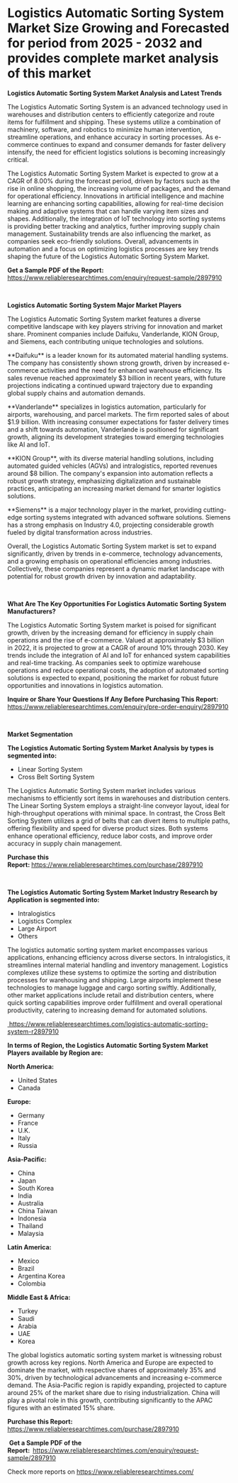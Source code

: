<p><h1>Logistics Automatic Sorting System Market Size Growing and Forecasted for period from 2025 - 2032 and provides complete market analysis of this market</h1></p><p><strong>Logistics Automatic Sorting System Market Analysis and Latest Trends</strong></p>
<p><p>The Logistics Automatic Sorting System is an advanced technology used in warehouses and distribution centers to efficiently categorize and route items for fulfillment and shipping. These systems utilize a combination of machinery, software, and robotics to minimize human intervention, streamline operations, and enhance accuracy in sorting processes. As e-commerce continues to expand and consumer demands for faster delivery intensify, the need for efficient logistics solutions is becoming increasingly critical.</p><p>The Logistics Automatic Sorting System Market is expected to grow at a CAGR of 8.00% during the forecast period, driven by factors such as the rise in online shopping, the increasing volume of packages, and the demand for operational efficiency. Innovations in artificial intelligence and machine learning are enhancing sorting capabilities, allowing for real-time decision making and adaptive systems that can handle varying item sizes and shapes. Additionally, the integration of IoT technology into sorting systems is providing better tracking and analytics, further improving supply chain management. Sustainability trends are also influencing the market, as companies seek eco-friendly solutions. Overall, advancements in automation and a focus on optimizing logistics processes are key trends shaping the future of the Logistics Automatic Sorting System Market.</p></p>
<p><strong>Get a Sample PDF of the Report:&nbsp;</strong> <a href="https://www.reliableresearchtimes.com/enquiry/request-sample/2897910?utm_campaign=3320&utm_medium=2&utm_source=Github&utm_content=ia&utm_term=15032025&utm_id=logistics-automatic-sorting-system">https://www.reliableresearchtimes.com/enquiry/request-sample/2897910</a></p>
<p>&nbsp;</p>
<p><strong>Logistics Automatic Sorting System Major Market Players</strong></p>
<p><p>The Logistics Automatic Sorting System market features a diverse competitive landscape with key players striving for innovation and market share. Prominent companies include Daifuku, Vanderlande, KION Group, and Siemens, each contributing unique technologies and solutions.</p><p>**Daifuku** is a leader known for its automated material handling systems. The company has consistently shown strong growth, driven by increased e-commerce activities and the need for enhanced warehouse efficiency. Its sales revenue reached approximately $3 billion in recent years, with future projections indicating a continued upward trajectory due to expanding global supply chains and automation demands.</p><p>**Vanderlande** specializes in logistics automation, particularly for airports, warehousing, and parcel markets. The firm reported sales of about $1.9 billion. With increasing consumer expectations for faster delivery times and a shift towards automation, Vanderlande is positioned for significant growth, aligning its development strategies toward emerging technologies like AI and IoT.</p><p>**KION Group**, with its diverse material handling solutions, including automated guided vehicles (AGVs) and intralogistics, reported revenues around $8 billion. The company's expansion into automation reflects a robust growth strategy, emphasizing digitalization and sustainable practices, anticipating an increasing market demand for smarter logistics solutions.</p><p>**Siemens** is a major technology player in the market, providing cutting-edge sorting systems integrated with advanced software solutions. Siemens has a strong emphasis on Industry 4.0, projecting considerable growth fueled by digital transformation across industries.</p><p>Overall, the Logistics Automatic Sorting System market is set to expand significantly, driven by trends in e-commerce, technology advancements, and a growing emphasis on operational efficiencies among industries. Collectively, these companies represent a dynamic market landscape with potential for robust growth driven by innovation and adaptability.</p></p>
<p>&nbsp;</p>
<p><strong>What Are The Key Opportunities For Logistics Automatic Sorting System Manufacturers?</strong></p>
<p><p>The Logistics Automatic Sorting System market is poised for significant growth, driven by the increasing demand for efficiency in supply chain operations and the rise of e-commerce. Valued at approximately $3 billion in 2022, it is projected to grow at a CAGR of around 10% through 2030. Key trends include the integration of AI and IoT for enhanced system capabilities and real-time tracking. As companies seek to optimize warehouse operations and reduce operational costs, the adoption of automated sorting solutions is expected to expand, positioning the market for robust future opportunities and innovations in logistics automation.</p></p>
<p><strong>Inquire or Share Your Questions If Any Before Purchasing This Report:</strong> <a href="https://www.reliableresearchtimes.com/enquiry/pre-order-enquiry/2897910?utm_campaign=3320&utm_medium=2&utm_source=Github&utm_content=ia&utm_term=15032025&utm_id=logistics-automatic-sorting-system">https://www.reliableresearchtimes.com/enquiry/pre-order-enquiry/2897910</a></p>
<p>&nbsp;</p>
<p><strong>Market Segmentation</strong></p>
<p><strong>The Logistics Automatic Sorting System Market Analysis by types is segmented into:</strong></p>
<p><ul><li>Linear Sorting System</li><li>Cross Belt Sorting System</li></ul></p>
<p><p>The Logistics Automatic Sorting System market includes various mechanisms to efficiently sort items in warehouses and distribution centers. The Linear Sorting System employs a straight-line conveyor layout, ideal for high-throughput operations with minimal space. In contrast, the Cross Belt Sorting System utilizes a grid of belts that can divert items to multiple paths, offering flexibility and speed for diverse product sizes. Both systems enhance operational efficiency, reduce labor costs, and improve order accuracy in supply chain management.</p></p>
<p><strong>Purchase this Report:&nbsp;</strong><a href="https://www.reliableresearchtimes.com/purchase/2897910?utm_campaign=3320&utm_medium=2&utm_source=Github&utm_content=ia&utm_term=15032025&utm_id=logistics-automatic-sorting-system">https://www.reliableresearchtimes.com/purchase/2897910</a></p>
<p>&nbsp;</p>
<p><strong>The Logistics Automatic Sorting System Market Industry Research by Application is segmented into:</strong></p>
<p><ul><li>Intralogistics</li><li>Logistics Complex</li><li>Large Airport</li><li>Others</li></ul></p>
<p><p>The logistics automatic sorting system market encompasses various applications, enhancing efficiency across diverse sectors. In intralogistics, it streamlines internal material handling and inventory management. Logistics complexes utilize these systems to optimize the sorting and distribution processes for warehousing and shipping. Large airports implement these technologies to manage luggage and cargo sorting swiftly. Additionally, other market applications include retail and distribution centers, where quick sorting capabilities improve order fulfillment and overall operational productivity, catering to increasing demand for automated solutions.</p></p>
<p><a href="https://www.reliableresearchtimes.com/logistics-automatic-sorting-system-r2897910?utm_campaign=3320&utm_medium=2&utm_source=Github&utm_content=ia&utm_term=15032025&utm_id=logistics-automatic-sorting-system">&nbsp;https://www.reliableresearchtimes.com/logistics-automatic-sorting-system-r2897910</a></p>
<p><strong>In terms of Region, the Logistics Automatic Sorting System Market Players available by Region are:</strong></p>
<p>
    <p> <strong> North America: </strong>
        <ul>
            <li>United States</li>
            <li>Canada</li>
        </ul>
        </p> 
    <p> <strong> Europe: </strong>
        <ul>
            <li>Germany</li>
            <li>France</li>
            <li>U.K.</li>
            <li>Italy</li>
            <li>Russia</li>
        </ul>
        </p> 
    <p> <strong> Asia-Pacific: </strong>
        <ul>
            <li>China</li>
            <li>Japan</li>
            <li>South Korea</li>
            <li>India</li>
            <li>Australia</li>
            <li>China Taiwan</li>
            <li>Indonesia</li>
            <li>Thailand</li>
            <li>Malaysia</li>
        </ul>
        </p> 
    <p> <strong> Latin America: </strong>
        <ul>
            <li>Mexico</li>
            <li>Brazil</li>
            <li>Argentina Korea</li>
            <li>Colombia</li>
        </ul>
        </p> 
    <p> <strong> Middle East & Africa: </strong>
        <ul>
            <li>Turkey</li>
            <li>Saudi</li>
            <li>Arabia</li>
            <li>UAE</li>
            <li>Korea</li>
        </ul>
    </p>
    </p>
<p><p>The global logistics automatic sorting system market is witnessing robust growth across key regions. North America and Europe are expected to dominate the market, with respective shares of approximately 35% and 30%, driven by technological advancements and increasing e-commerce demand. The Asia-Pacific region is rapidly expanding, projected to capture around 25% of the market share due to rising industrialization. China will play a pivotal role in this growth, contributing significantly to the APAC figures with an estimated 15% share.</p></p>
<p><strong>Purchase this Report: </strong><a href="https://www.reliableresearchtimes.com/purchase/2897910?utm_campaign=3320&utm_medium=2&utm_source=Github&utm_content=ia&utm_term=15032025&utm_id=logistics-automatic-sorting-system">https://www.reliableresearchtimes.com/purchase/2897910</a></p>
<p>&nbsp;<strong>Get a Sample PDF of the Report:&nbsp;&nbsp;</strong><a href="https://www.reliableresearchtimes.com/enquiry/request-sample/2897910?utm_campaign=3320&utm_medium=2&utm_source=Github&utm_content=ia&utm_term=15032025&utm_id=logistics-automatic-sorting-system">https://www.reliableresearchtimes.com/enquiry/request-sample/2897910</a></p>
<p><strong></strong></p>
<p>Check more reports on <a href="https://www.reliableresearchtimes.com/?utm_campaign=3320&utm_medium=2&utm_source=Github&utm_content=ia&utm_term=15032025&utm_id=logistics-automatic-sorting-system">https://www.reliableresearchtimes.com/</a></p>